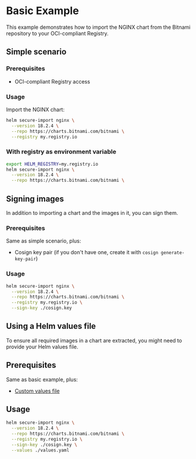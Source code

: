 # Basic Example

This example demonstrates how to import the NGINX chart from the Bitnami repository to your OCI-compliant Registry.

## Simple scenario

### Prerequisites

- OCI-compliant Registry access

### Usage

Import the NGINX chart:

```bash
helm secure-import nginx \
  --version 18.2.4 \
  --repo https://charts.bitnami.com/bitnami \
  --registry my.registry.io
```

### With registry as environment variable


```bash
export HELM_REGISTRY=my.registry.io
helm secure-import nginx \
  --version 18.2.4 \
  --repo https://charts.bitnami.com/bitnami \
```

## Signing images

In addition to importing a chart and the images in it, you can sign them.

### Prerequisites

Same as simple scenario, plus:
- Cosign key pair (if you don't have one, create it with `cosign generate-key-pair`)

### Usage

```bash
helm secure-import nginx \
  --version 18.2.4 \
  --repo https://charts.bitnami.com/bitnami \
  --registry my.registry.io \
  --sign-key ./cosign.key
```

## Using a Helm values file 

To ensure all required images in a chart are extracted, you might need to provide your Helm values file.

## Prerequisites

Same as basic example, plus:
- [Custom values file](./values.yaml)

## Usage

```bash
helm secure-import nginx \
  --version 18.2.4 \
  --repo https://charts.bitnami.com/bitnami \
  --registry my.registry.io \
  --sign-key ./cosign.key \
  --values ./values.yaml
```
